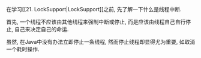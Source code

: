 
在学习[[21. LockSupport|LockSupport]]之前, 先了解一下什么是线程中断.


首先, 一个线程不应该由其他线程来强制中断或停止, 而是应该由线程自己自行停止, 自己来决定自己的命运.

虽然, 在Java中没有办法立即停止一条线程, 然而停止线程却显得尤为重要, 如取消一个耗时操作.